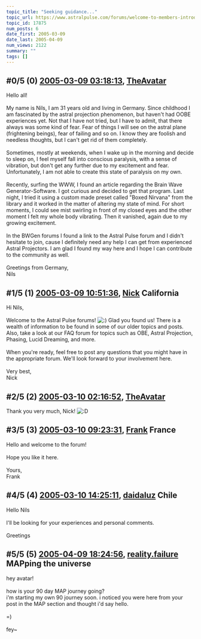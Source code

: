 ```yaml
---
topic_title: "Seeking guidance..."
topic_url: https://www.astralpulse.com/forums/welcome-to-members-introductions!/seeking-guidance
topic_id: 17875
num_posts: 6
date_first: 2005-03-09
date_last: 2005-04-09
num_views: 2122
summary: ""
tags: []
---
```


## \#0/5 (0) [2005-03-09 03:18:13](https://www.astralpulse.com/forums/index.php?msg=154733), [TheAvatar](https://www.astralpulse.com/forums/profile/?u=8592)  ##
<section>
Hello all!
<br>
<br>
My name is Nils, I am 31 years old and living in Germany. Since childhood I am fascinated by the astral projection phenomenon, but haven't had OOBE experiences yet. Not that I have not tried, but I have to admit, that there always was some kind of fear. Fear of things I will see on the astral plane (frightening beings), fear of failing and so on. I know they are foolish and needless thoughts, but I can't get rid of them completely.
<br>
<br>
Sometimes, mostly at weekends, when I wake up in the morning and decide to sleep on, I feel myself fall into conscious paralysis, with a sense of vibration, but don't get any further due to my excitement and fear. Unfortunately, I am not able to create this state of paralysis on my own.
<br>
<br>
Recently, surfing the WWW, I found an article regarding the Brain Wave Generator-Software. I got curious and decided to get that program. Last night, I tried it using a custom made preset called "Boxed Nirvana" from the library and it worked in the matter of altering my state of mind. For short moments, I could see mist swirling in front of my closed eyes and the other moment I felt my whole body vibrating. Then it vanished, again due to my growing excitement.
<br>
<br>
In the BWGen forums I found a link to the Astral Pulse forum and I didn't hesitate to join, cause I definitely need any help I can get from experienced Astral Projectors. I am glad I found my way here and I hope I can contribute to the community as well.
<br>
<br>
Greetings from Germany,
<br>
Nils
</section>

## \#1/5 (1) [2005-03-09 10:51:36](https://www.astralpulse.com/forums/index.php?msg=154801), [Nick](https://www.astralpulse.com/forums/profile/?u=2080) California ##
<section>
Hi Nils,
<br>
<br>
Welcome to the Astral Pulse forums!
<img alt=":)" class="smiley" src="https://www.astralpulse.com/forums/Smileys/fugue/smiley.png" title="Smiley"/>
Glad you found us! There is a wealth of information to be found in some of our older topics and posts. Also, take a look at our FAQ forum for topics such as OBE, Astral Projection, Phasing, Lucid Dreaming, and more.
<br>
<br>
When you're ready, feel free to post any questions that you might have in the appropriate forum. We'll look forward to your involvement here.
<br>
<br>
Very best,
<br>
Nick
</section>

## \#2/5 (2) [2005-03-10 02:16:52](https://www.astralpulse.com/forums/index.php?msg=154965), [TheAvatar](https://www.astralpulse.com/forums/profile/?u=8592)  ##
<section>
Thank you very much, Nick!
<img alt=":D" class="smiley" src="https://www.astralpulse.com/forums/Smileys/fugue/cheesy.png" title="Cheesy"/>
</section>

## \#3/5 (3) [2005-03-10 09:23:31](https://www.astralpulse.com/forums/index.php?msg=154996), [Frank](https://www.astralpulse.com/forums/profile/?u=359) France ##
<section>
Hello and welcome to the forum!
<br>
<br>
Hope you like it here.
<br>
<br>
Yours,
<br>
Frank
</section>

## \#4/5 (4) [2005-03-10 14:25:11](https://www.astralpulse.com/forums/index.php?msg=155028), [daidaluz](https://www.astralpulse.com/forums/profile/?u=5818) Chile ##
<section>
Hello Nils
<br>
<br>
I'll be looking for your experiences and personal comments.
<br>
<br>
Greetings
</section>

## \#5/5 (5) [2005-04-09 18:24:56](https://www.astralpulse.com/forums/index.php?msg=159597), [reality.failure](https://www.astralpulse.com/forums/profile/?u=8810) MAPping the universe ##
<section>
hey avatar!
<br>
<br>
how is your 90 day MAP journey going?
<br>
i'm starting my own 90 journey soon. i noticed you were here from your post in the MAP section and thought i'd say hello.
<br>
<br>
=)
<br>
<br>
fey~
</section>